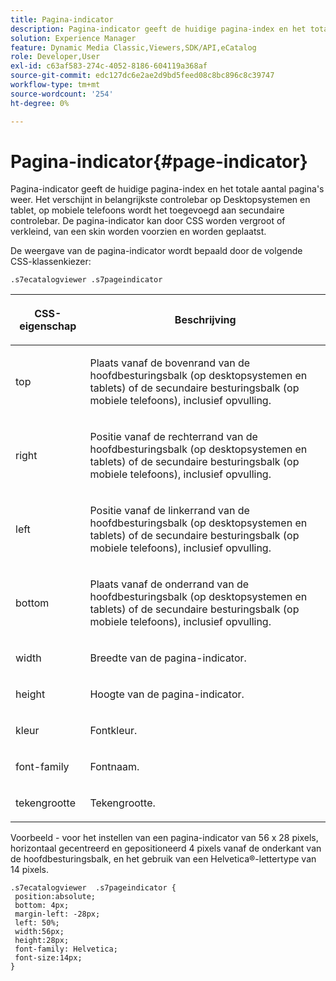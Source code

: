 ```yaml
---
title: Pagina-indicator
description: Pagina-indicator geeft de huidige pagina-index en het totale aantal pagina's weer. Het verschijnt in belangrijkste controlebar op Desktopsystemen en tablet, op mobiele telefoons wordt het toegevoegd aan secundaire controlebar. De pagina-indicator kan door CSS worden vergroot of verkleind, van een skin worden voorzien en worden geplaatst.
solution: Experience Manager
feature: Dynamic Media Classic,Viewers,SDK/API,eCatalog
role: Developer,User
exl-id: c63af583-274c-4052-8186-604119a368af
source-git-commit: edc127dc6e2ae2d9bd5feed08c8bc896c8c39747
workflow-type: tm+mt
source-wordcount: '254'
ht-degree: 0%

---
```


# Pagina-indicator{#page-indicator}

Pagina-indicator geeft de huidige pagina-index en het totale aantal pagina&#39;s weer. Het verschijnt in belangrijkste controlebar op Desktopsystemen en tablet, op mobiele telefoons wordt het toegevoegd aan secundaire controlebar. De pagina-indicator kan door CSS worden vergroot of verkleind, van een skin worden voorzien en worden geplaatst.

De weergave van de pagina-indicator wordt bepaald door de volgende CSS-klassenkiezer:

`.s7ecatalogviewer .s7pageindicator`

<table id="table_94EE3F5BBE4547C0B4943471CEE7EDE4"> 
 <thead> 
  <tr> 
   <th colname="col1" class="entry"> <p> CSS-eigenschap </p> </th> 
   <th colname="col2" class="entry"> <p>Beschrijving </p> </th> 
  </tr> 
 </thead>
 <tbody> 
  <tr> 
   <td colname="col1"> <p> <span class="codeph"> top </span> </p> </td> 
   <td colname="col2"> <p>Plaats vanaf de bovenrand van de hoofdbesturingsbalk (op desktopsystemen en tablets) of de secundaire besturingsbalk (op mobiele telefoons), inclusief opvulling. </p> </td> 
  </tr> 
  <tr> 
   <td colname="col1"> <p> <span class="codeph"> right </span> </p> </td> 
   <td colname="col2"> <p>Positie vanaf de rechterrand van de hoofdbesturingsbalk (op desktopsystemen en tablets) of de secundaire besturingsbalk (op mobiele telefoons), inclusief opvulling. </p> </td> 
  </tr> 
  <tr> 
   <td colname="col1"> <p> <span class="codeph"> left </span> </p> </td> 
   <td colname="col2"> <p>Positie vanaf de linkerrand van de hoofdbesturingsbalk (op desktopsystemen en tablets) of de secundaire besturingsbalk (op mobiele telefoons), inclusief opvulling. </p> </td> 
  </tr> 
  <tr> 
   <td colname="col1"> <p> <span class="codeph"> bottom </span> </p> </td> 
   <td colname="col2"> <p>Plaats vanaf de onderrand van de hoofdbesturingsbalk (op desktopsystemen en tablets) of de secundaire besturingsbalk (op mobiele telefoons), inclusief opvulling. </p> </td> 
  </tr> 
  <tr> 
   <td colname="col1"> <p> <span class="codeph"> width </span> </p> </td> 
   <td colname="col2"> <p>Breedte van de pagina-indicator. </p> </td> 
  </tr> 
  <tr> 
   <td colname="col1"> <p> <span class="codeph"> height </span> </p> </td> 
   <td colname="col2"> <p>Hoogte van de pagina-indicator. </p> </td> 
  </tr> 
  <tr> 
   <td colname="col1"> <p> <span class="codeph"> kleur </span> </p> </td> 
   <td colname="col2"> <p>Fontkleur. </p> </td> 
  </tr> 
  <tr> 
   <td colname="col1"> <p> <span class="codeph"> font-family </span> </p> </td> 
   <td colname="col2"> <p>Fontnaam. </p> </td> 
  </tr> 
  <tr> 
   <td colname="col1"> <p> <span class="codeph"> tekengrootte </span> </p> </td> 
   <td colname="col2"> <p>Tekengrootte. </p> </td> 
  </tr> 
 </tbody> 
</table>

Voorbeeld - voor het instellen van een pagina-indicator van 56 x 28 pixels, horizontaal gecentreerd en gepositioneerd 4 pixels vanaf de onderkant van de hoofdbesturingsbalk, en het gebruik van een Helvetica®-lettertype van 14 pixels.

```
.s7ecatalogviewer  .s7pageindicator { 
 position:absolute; 
 bottom: 4px; 
 margin-left: -28px;  
 left: 50%; 
 width:56px; 
 height:28px; 
 font-family: Helvetica; 
 font-size:14px; 
}
```
